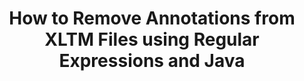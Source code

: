 ---
############################# Static ############################
layout: "auto-gen-gist"
draft: false
path: "redaction/java/annotation/xltm"
otherformats: CSV DOC DOCM DOCX DOT DOTM DOTX PDF POT POTM PPS PPSM PPSX PPT PPTM PPTX RTF XLS XLSM XLSX XLT XLTX  

############################# Head ############################
head_title: "Redact XLTM Annotations via Regular Expression in Java"
head_description: "GroupDocs.Redactions Java API enables developers to redact annotations from PDF DOC DOCX RTF XLSX CSV PPT PPTX & images using regular expressions in Java"

############################# Header ############################
title: "How to Remove Annotations from XLTM Files using Regular Expressions and Java"
description: "GroupDocs.Redactions Java API allows to redact, hide or remove sensitive comments from word processing documents, worksheets, presentations, PDFs & images using regular expressions."

################### SubMenu/Download Button #####################
button:
    enable: true

############################# About ############################
about:
    enable: true
    title: "What is Comments Sanitization?"
    content: |
        Text Redaction or Sanitization is the process of removing the confidential or unwanted annotations from digital documents while leaving intact the rest of the document or paragraph containing it. Redaction helps users as well as organization to protect their sensitive information by hiding or permanently removing them.   Using GroupDocs.Redaction Java API users can now redact, hide or remove sensitive text from word processing documents, worksheets, presentations, PDF and raster image files. The API provides a wide range of options and methods for the redaction of private information in the documents. It supports search and redact using regular expressions, usage of textual (exemption codes) or graphical (colored rectangles) redactions and many more. So why not give it a try and automate your document redaction process by downloading the API and explore its basic and advanced features. 

############################# Steps ############################
steps:
    enable: true
    block:
    - title_left: "Redact XLTM Annotations using Regular Expressions in Java"
      content_left: |
        GroupDocs.Redaction allows to easily redact data of sensitive or private nature from your documents. The most popular redaction case is to remove an annotation from a document. 

        The following code can be used to apply annotation redaction to a document using regular expression. It allows users to replace all comments, referencing  "john" with a "[redacted]" as an exemption code,

      title_right: "Remove Sensitive Data from XLTM Comments"
      content_right: |
        * Create an instance of [Redactor](https://apireference.groupdocs.com/redaction/java/com.groupdocs.redaction/Redactor) class & upload XLTM file
        * Create an instance of [AnnotationRedaction](https://apireference.groupdocs.com/redaction/java/com.groupdocs.redaction.redactions/AnnotationRedaction) class
        * Call redactor.apply method with object of AnnotationRedaction class
        * Call redactor.save method to save the changes 

      gisthash: "75d727ec8cec6c416b307caeee59f44b"
      gistfile: "AnnotationRedaction.java"
      
    - title_left: "System Requirements"
      content_left: |
        GroupDocs.Redaction for Java APIs are supported on all major platforms and operating systems. For complete system requirements guide, please visit [system requirements](https://docs.groupdocs.com/redaction/java/system-requirements) Before executing the code below, please make sure that you have the following prerequisites installled on your system:
        * Operating Systems: Microsoft Windows, Linux, MacOS
        * Development Environment: NetBeans, Intellij IDEA, Eclipse etc
        * Java Runtime Environment: J2SE 6.0 and above
        * Get the latest version of GroupDocs.Redaction for Java from [Maven](https://repository.groupdocs.com/webapp/#/artifacts/browse/tree/General/repo/com/groupdocs/groupdocs-redaction)
        
      title_right: "How to Use GroupDocs.Redaction?"
      content_right: |
        * Allow users to add custom document formats and types of redactions
        * No additional software is required to remove sensitive information
        * Ability to set page range rendering document as PDF
        * Easy way to redact different types of metadata: author name, version, title, subject, description and many more
        * Document information extraction - file type, page count etc.

############################# Demos ############################
demos:
    enable: true
############################# About Formats ############################
about_formats:
    enable: true
############################# More Formats ############################
more_formats:
    enable: true

############################# Back to top ###############################
back_to_top:
    enable: true
---